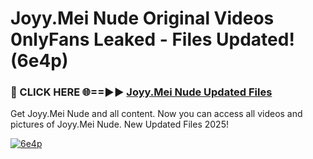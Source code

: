 # Joyy.Mei Nude Original Videos 0nlyFans Leaked - Files Updated! (6e4p)

<h3>🔴 CLICK HERE 🌐==►► <a href="https://tinyurl.com/yc6ubb5a" rel="nofollow">Joyy.Mei Nude Updated Files</a></h3>

Get Joyy.Mei Nude and all content. Now you can access all videos and pictures of Joyy.Mei Nude. New Updated Files 2025!

[![6e4p](https://i.imgur.com/7eu0CRL.gif)](https://tinyurl.com/yc6ubb5a)
